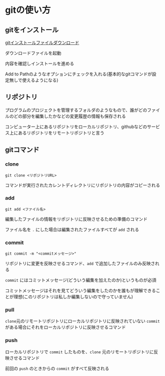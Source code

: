 # gitの使い方

## gitをインストール

[gitインストールファイルダウンロード](https://gitforwindows.org/)

ダウンロードファイルを起動

内容を確認しインストールを進める

Add to Pathのようなオプションにチェックを入れる(基本的なgitコマンドが設定無しで使えるようになる)

## リポジトリ

プログラムのプロジェクトを管理するフォルダのようなもので、誰がどのファイルのどの部分を編集したかなどの変更履歴の情報も保存される

コンピューター上にあるリポジトリをローカルリポジトリ、githubなどのサービス上にあるリポジトリをリモートリポジトリと言う

## gitコマンド

### clone

`git clone <リポジトリURL>`

コマンドが実行されたカレントディレクトリにリポジトリの内容がコピーされる

### add

`git add <ファイル名>`

編集したファイルの情報をリポジトリに反映させるための準備のコマンド

ファイル名を `.` にした場合は編集されたファイルすべてが `add` される

### commit

`git commit -m "<commitメッセージ>"`

リポジトリに変更を反映させるコマンド、`add` で追加したファイルのみ反映される

`commit` にはコミットメッセージ(どういう編集を加えたのか)というものが必須

コミットメッセージはそれを見てどういう編集をしたのかを誰もが理解できることが理想(このリポジトリは私しか編集しないので守っていません)

### pull

`clone`元のリモートリポジトリにローカルリポジトリに反映されていない `commit` がある場合にそれをローカルリポジトリに反映させるコマンド

### push

ローカルリポジトリで `commit` したものを、`clone` 元のリモートリポジトリに反映させるコマンド

前回の `push` のときからの `commit` がすべて反映される